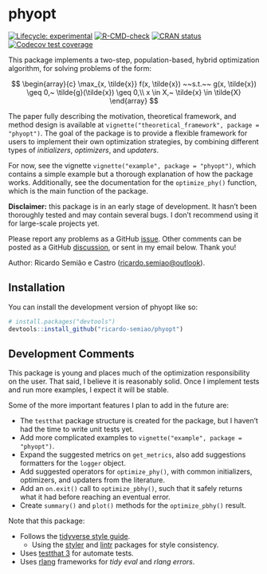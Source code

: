 
<!-- README.md is generated from README.Rmd. Please edit that file -->

# phyopt

<!-- badges: start -->

[![Lifecycle:
experimental](https://img.shields.io/badge/lifecycle-experimental-orange.svg)](https://lifecycle.r-lib.org/articles/stages.html#experimental)
[![R-CMD-check](https://github.com/ricardo-semiao/phyopt/actions/workflows/R-CMD-check.yaml/badge.svg)](https://github.com/ricardo-semiao/phyopt/actions/workflows/R-CMD-check.yaml)
[![CRAN
status](https://www.r-pkg.org/badges/version/phyopt)](https://CRAN.R-project.org/package=phyopt)
[![Codecov test
coverage](https://codecov.io/gh/ricardo-semiao/phyopt/graph/badge.svg)](https://app.codecov.io/gh/ricardo-semiao/phyopt)
<!-- badges: end -->

This package implements a two-step, population-based, hybrid
optimization algorithm, for solving problems of the form:

$$
\begin{array}{c}
  \max_{x, \tilde{x}} f(x, \tilde{x}) ~~s.t.~~ g(x, \tilde{x}) \geq 0,~ \tilde{g}(\tilde{x}) \geq 0,\\
  x \in X,~ \tilde{x} \in \tilde{X}
\end{array}
$$

The paper fully describing the motivation, theoretical framework, and
method design is available at
`vignette("theoretical_framework", package = "phyopt")`. The goal of the
package is to provide a flexible framework for users to implement their
own optimization strategies, by combining different types of
*initializers*, *optimizers*, and *updaters*.

For now, see the vignette `vignette("example", package = "phyopt")`,
which contains a simple example but a thorough explanation of how the
package works. Additionally, see the documentation for the
`optimize_phy()` function, which is the main function of the package.

**Disclaimer:** this package is in an early stage of development. It
hasn’t been thoroughly tested and may contain several bugs. I don’t
recommend using it for large-scale projects yet.

Please report any problems as a GitHub
[issue](https://github.com/ricardo-semiao/morphdown/issues). Other
comments can be posted as a GitHub
[discussion](https://github.com/ricardo-semiao/morphdown/discussions),
or sent in my email below. Thank you!

Author: Ricardo Semião e Castro (<ricardo.semiao@outlook>).

## Installation

You can install the development version of phyopt like so:

``` r
# install.packages("devtools")
devtools::install_github("ricardo-semiao/phyopt")
```

## Development Comments

This package is young and places much of the optimization responsibility
on the user. That said, I believe it is reasonably solid. Once I
implement tests and run more examples, I expect it will be stable.

Some of the more important features I plan to add in the future are:

- The `testthat` package structure is created for the package, but I
  haven’t had the time to write unit tests yet.
- Add more complicated examples to
  `vignette("example", package = "phyopt")`.
- Expand the suggested metrics on `get_metrics`, also add suggestions
  formatters for the `logger` object.
- Add suggested operators for `optimize_phy()`, with common
  initializers, optimizers, and updaters from the literature.
- Add an `on.exit()` call to `optimize_pbhy()`, such that it safely
  returns what it had before reaching an eventual error.
- Create `summary()` and `plot()` methods for the `optimize_pbhy()`
  result.

Note that this package:

- Follows the [tidyverse style guide](https://style.tidyverse.org/).
  - Using the [styler](https://styler.r-lib.org/) and
    [lintr](https://lintr.r-lib.org/) packages for style consistency.
- Uses [testthat 3](https://testthat.r-lib.org/) for automate tests.
- Uses [rlang](https://rlang.r-lib.org/) frameworks for *tidy eval* and
  *rlang errors*.
